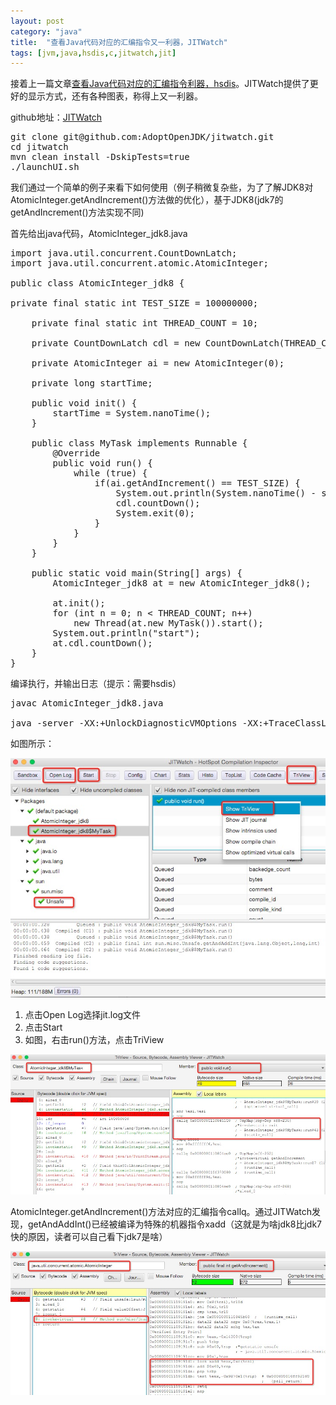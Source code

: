 ```yaml
---
layout: post
category: "java"
title:  "查看Java代码对应的汇编指令又一利器，JITWatch"
tags: [jvm,java,hsdis,c,jitwatch,jit]
---
```


接着上一篇文章[查看Java代码对应的汇编指令利器，hsdis](http://javagoo.tk/java/hsdis_code.html)。JITWatch提供了更好的显示方式，还有各种图表，称得上又一利器。

github地址：[JITWatch](https://github.com/AdoptOpenJDK/jitwatch)

<pre class="prettyPrint">
git clone git@github.com:AdoptOpenJDK/jitwatch.git
cd jitwatch
mvn clean install -DskipTests=true
./launchUI.sh
</pre>

我们通过一个简单的例子来看下如何使用（例子稍微复杂些，为了了解JDK8对AtomicInteger.getAndIncrement()方法做的优化），基于JDK8(jdk7的getAndIncrement()方法实现不同)

首先给出java代码，AtomicInteger_jdk8.java

<pre class="prettyPrint">
import java.util.concurrent.CountDownLatch;
import java.util.concurrent.atomic.AtomicInteger;

public class AtomicInteger_jdk8 {

private final static int TEST_SIZE = 100000000;
	
	private final static int THREAD_COUNT = 10;
	
	private CountDownLatch cdl = new CountDownLatch(THREAD_COUNT + 1);
	
	private AtomicInteger ai = new AtomicInteger(0);
	
	private long startTime;

	public void init() {
		startTime = System.nanoTime();
	}
	
	public class MyTask implements Runnable {
		@Override
		public void run() {
			while (true) {
				if(ai.getAndIncrement() == TEST_SIZE) {
					System.out.println(System.nanoTime() - startTime);
					cdl.countDown();
					System.exit(0);
				}
			}
		}
	}
	
	public static void main(String[] args) {
		AtomicInteger_jdk8 at = new AtomicInteger_jdk8();
		
		at.init();
		for (int n = 0; n < THREAD_COUNT; n++)
			new Thread(at.new MyTask()).start();
		System.out.println("start");
		at.cdl.countDown();
	}
}
</pre>

编译执行，并输出日志（提示：需要hsdis）

<pre class="prettyPrint">
javac AtomicInteger_jdk8.java

java -server -XX:+UnlockDiagnosticVMOptions -XX:+TraceClassLoading  -XX:+PrintAssembly -XX:+LogCompilation -XX:LogFile=jit.log  AtomicInteger_jdk8
</pre>

如图所示：

![jitwatch](/img/jitwatch.png)


1. 点击Open Log选择jit.log文件
2. 点击Start
3. 如图，右击run()方法，点击TriView


![jitwatch-2](/img/jitwatch-2.png)


AtomicInteger.getAndIncrement()方法对应的汇编指令callq。通过JITWatch发现，getAndAddInt()已经被编译为特殊的机器指令xadd（这就是为啥jdk8比jdk7快的原因，读者可以自己看下jdk7是啥）


![jitwatch-3](/img/jitwatch-3.png)

